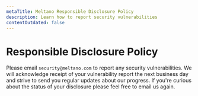 ```yaml
---
metaTitle: Meltano Responsible Disclosure Policy
description: Learn how to report security vulnerabilities
contentOutdated: false
---
```


# Responsible Disclosure Policy

Please email `security@meltano.com` to report any security vulnerabilities. We will acknowledge receipt of your vulnerability report the next business day and strive to send you regular updates about our progress. If you're curious about the status of your disclosure please feel free to email us again.